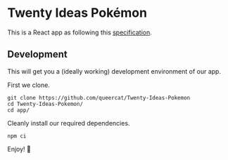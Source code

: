 # Twenty Ideas Pokémon 

This is a React app as following this [specification](https://www.figma.com/file/Ax4PdCQQFwDL4rqakBuHeh/%5BDEV%5D-Mini-Project-Template?node-id=0%3A1&t=w5nSgyKTinFIMutc-1).

## Development

This will get you a (ideally working) development environment of our app.

First we clone.
    
    git clone https://github.com/queercat/Twenty-Ideas-Pokemon
    cd Twenty-Ideas-Pokemon/
    cd app/

Cleanly install our required dependencies.
    
    npm ci

Enjoy! 🎉